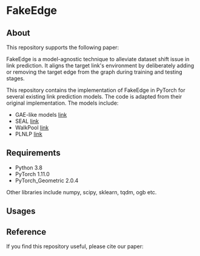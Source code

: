 # FakeEdge

## About
This repository supports the following paper:
>

FakeEdge is a model-agnostic technique to alleviate dataset shift issue in link prediction. It aligns the target link's environment by deliberately adding
or removing the target edge from the graph during training and testing stages.

This repository contains the implementation of FakeEdge in PyTorch for several existing link prediction models. The code is adapted from their original implementation. The models include:

- GAE-like models [link](https://github.com/facebookresearch/SEAL_OGB)
- SEAL [link](https://github.com/facebookresearch/SEAL_OGB)
- WalkPool [link](https://github.com/DaDaCheng/WalkPooling)
- PLNLP [link](https://github.com/zhitao-wang/PLNLP)


## Requirements

- Python 3.8
- PyTorch 1.11.0
- PyTorch\_Geometric 2.0.4

Other libraries include numpy, scipy, sklearn, tqdm, ogb etc.


## Usages

## Reference

If you find this repository useful, please cite our paper:

